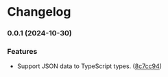 # Changelog

### 0.0.1 (2024-10-30)


### Features

* Support JSON data to TypeScript types. ([8c7cc94](https://github.com/hacxy/json-ts/commit/8c7cc94265fd113318554ffc77ca65d4aa45f6f6))